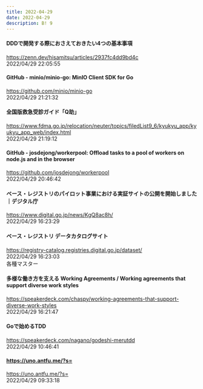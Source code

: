 ```yaml
---
title: 2022-04-29
date: 2022-04-29
description: B! 9
---
```


#### DDDで開発する際におさえておきたい4つの基本事項
https://zenn.dev/hisamitsu/articles/2937fc4dd9bd4c<br>
2022/04/29 22:05:55<br>


#### GitHub - minio/minio-go: MinIO Client SDK for Go
https://github.com/minio/minio-go<br>
2022/04/29 21:21:32<br>


#### 全国版救急受診ガイド「Q助」
https://www.fdma.go.jp/relocation/neuter/topics/filedList9_6/kyukyu_app/kyukyu_app_web/index.html<br>
2022/04/29 21:19:12<br>


#### GitHub - josdejong/workerpool: Offload tasks to a pool of workers on node.js and in the browser
https://github.com/josdejong/workerpool<br>
2022/04/29 20:46:42<br>


#### ベース・レジストリのパイロット事業における実証サイトの公開を開始しました｜デジタル庁
https://www.digital.go.jp/news/KgQ8ac8h/<br>
2022/04/29 16:23:29<br>


#### ベース・レジストリ データカタログサイト
https://registry-catalog.registries.digital.go.jp/dataset/<br>
2022/04/29 16:23:03<br>
各種マスター


#### 多様な働き方を支える Working Agreements / Working agreements that support diverse work styles
https://speakerdeck.com/chaspy/working-agreements-that-support-diverse-work-styles<br>
2022/04/29 16:21:47<br>


#### Goで始めるTDD
https://speakerdeck.com/nagano/godeshi-merutdd<br>
2022/04/29 10:46:41<br>


#### https://uno.antfu.me/?s=
https://uno.antfu.me/?s=<br>
2022/04/29 09:33:18<br>


